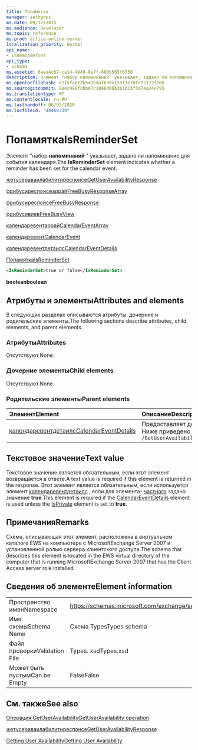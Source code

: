 ```yaml
---
title: Попамятка
manager: sethgros
ms.date: 09/17/2015
ms.audience: Developer
ms.topic: reference
ms.prod: office-online-server
localization_priority: Normal
api_name:
- IsReminderSet
api_type:
- schema
ms.assetid: 6aea4cb7-ca14-4949-8e7f-660b565f6556
description: Элемент "набор напоминаний" указывает, задано ли напоминание для события календаря.
ms.openlocfilehash: e2f5fa072b549bdaf636a15313e7dfe72172f768
ms.sourcegitcommit: 88ec988f2bb67c1866d06b361615f3674a24e795
ms.translationtype: MT
ms.contentlocale: ru-RU
ms.lasthandoff: 06/03/2020
ms.locfileid: "44460339"
---
```

# <a name="isreminderset"></a><span data-ttu-id="83202-103">Попамятка</span><span class="sxs-lookup"><span data-stu-id="83202-103">IsReminderSet</span></span>

<span data-ttu-id="83202-104">Элемент "набор **напоминаний** " указывает, задано ли напоминание для события календаря.</span><span class="sxs-lookup"><span data-stu-id="83202-104">The **IsReminderSet** element indicates whether a reminder has been set for the calendar event.</span></span> 
  
[<span data-ttu-id="83202-105">жетусераваилабилитиреспонсе</span><span class="sxs-lookup"><span data-stu-id="83202-105">GetUserAvailabilityResponse</span></span>](getuseravailabilityresponse.md)
  
[<span data-ttu-id="83202-106">фрибусиреспонсеаррай</span><span class="sxs-lookup"><span data-stu-id="83202-106">FreeBusyResponseArray</span></span>](freebusyresponsearray.md)
  
[<span data-ttu-id="83202-107">фрибусиреспонсе</span><span class="sxs-lookup"><span data-stu-id="83202-107">FreeBusyResponse</span></span>](freebusyresponse.md)
  
[<span data-ttu-id="83202-108">фрибусивиев</span><span class="sxs-lookup"><span data-stu-id="83202-108">FreeBusyView</span></span>](freebusyview.md)
  
[<span data-ttu-id="83202-109">календаревентаррай</span><span class="sxs-lookup"><span data-stu-id="83202-109">CalendarEventArray</span></span>](calendareventarray.md)
  
[<span data-ttu-id="83202-110">календаревент</span><span class="sxs-lookup"><span data-stu-id="83202-110">CalendarEvent</span></span>](calendarevent.md)
  
[<span data-ttu-id="83202-111">календаревентдетаилс</span><span class="sxs-lookup"><span data-stu-id="83202-111">CalendarEventDetails</span></span>](calendareventdetails.md)
  
[<span data-ttu-id="83202-112">Попамятка</span><span class="sxs-lookup"><span data-stu-id="83202-112">IsReminderSet</span></span>](isreminderset.md)
  
```xml
<IsReminderSet>true or false</IsReminderSet>
```

 <span data-ttu-id="83202-113">**boolean**</span><span class="sxs-lookup"><span data-stu-id="83202-113">**boolean**</span></span>
## <a name="attributes-and-elements"></a><span data-ttu-id="83202-114">Атрибуты и элементы</span><span class="sxs-lookup"><span data-stu-id="83202-114">Attributes and elements</span></span>

<span data-ttu-id="83202-115">В следующих разделах описываются атрибуты, дочерние и родительские элементы.</span><span class="sxs-lookup"><span data-stu-id="83202-115">The following sections describe attributes, child elements, and parent elements.</span></span>
  
### <a name="attributes"></a><span data-ttu-id="83202-116">Атрибуты</span><span class="sxs-lookup"><span data-stu-id="83202-116">Attributes</span></span>

<span data-ttu-id="83202-117">Отсутствуют.</span><span class="sxs-lookup"><span data-stu-id="83202-117">None.</span></span>
  
### <a name="child-elements"></a><span data-ttu-id="83202-118">Дочерние элементы</span><span class="sxs-lookup"><span data-stu-id="83202-118">Child elements</span></span>

<span data-ttu-id="83202-119">Отсутствуют.</span><span class="sxs-lookup"><span data-stu-id="83202-119">None.</span></span>
  
### <a name="parent-elements"></a><span data-ttu-id="83202-120">Родительские элементы</span><span class="sxs-lookup"><span data-stu-id="83202-120">Parent elements</span></span>

|<span data-ttu-id="83202-121">**Элемент**</span><span class="sxs-lookup"><span data-stu-id="83202-121">**Element**</span></span>|<span data-ttu-id="83202-122">**Описание**</span><span class="sxs-lookup"><span data-stu-id="83202-122">**Description**</span></span>|
|:-----|:-----|
|[<span data-ttu-id="83202-123">календаревентдетаилс</span><span class="sxs-lookup"><span data-stu-id="83202-123">CalendarEventDetails</span></span>](calendareventdetails.md) <br/> |<span data-ttu-id="83202-124">Предоставляет дополнительные сведения о событии календаря.</span><span class="sxs-lookup"><span data-stu-id="83202-124">Provides additional information about a calendar event.</span></span>  <br/> <span data-ttu-id="83202-125">Ниже приведено выражение XPath для этого элемента:</span><span class="sxs-lookup"><span data-stu-id="83202-125">The following is the XPath expression to this element:</span></span>  <br/>  `/GetUserAvailabilityResponse/FreeBusyResponseArray/FreeBusyResponse/FreeBusyView/CalendarEventArray/CalendarEvent[i]/CalendarEventDetails` <br/> |
   
## <a name="text-value"></a><span data-ttu-id="83202-126">Текстовое значение</span><span class="sxs-lookup"><span data-stu-id="83202-126">Text value</span></span>

<span data-ttu-id="83202-127">Текстовое значение является обязательным, если этот элемент возвращается в ответе.</span><span class="sxs-lookup"><span data-stu-id="83202-127">A text value is required if this element is returned in the response.</span></span> <span data-ttu-id="83202-128">Этот элемент является обязательным, если используется элемент [календаревентдетаилс](calendareventdetails.md) , если для элемента- [частного](isprivate.md) задано значение **true**.</span><span class="sxs-lookup"><span data-stu-id="83202-128">This element is required if the [CalendarEventDetails](calendareventdetails.md) element is used unless the [IsPrivate](isprivate.md) element is set to **true**.</span></span>
  
## <a name="remarks"></a><span data-ttu-id="83202-129">Примечания</span><span class="sxs-lookup"><span data-stu-id="83202-129">Remarks</span></span>

<span data-ttu-id="83202-130">Схема, описывающая этот элемент, расположена в виртуальном каталоге EWS на компьютере с MicrosoftExchange Server 2007 и установленной ролью сервера клиентского доступа.</span><span class="sxs-lookup"><span data-stu-id="83202-130">The schema that describes this element is located in the EWS virtual directory of the computer that is running MicrosoftExchange Server 2007 that has the Client Access server role installed.</span></span>
  
## <a name="element-information"></a><span data-ttu-id="83202-131">Сведения об элементе</span><span class="sxs-lookup"><span data-stu-id="83202-131">Element information</span></span>

|||
|:-----|:-----|
|<span data-ttu-id="83202-132">Пространство имен</span><span class="sxs-lookup"><span data-stu-id="83202-132">Namespace</span></span>  <br/> |https://schemas.microsoft.com/exchange/services/2006/types  <br/> |
|<span data-ttu-id="83202-133">Имя схемы</span><span class="sxs-lookup"><span data-stu-id="83202-133">Schema Name</span></span>  <br/> |<span data-ttu-id="83202-134">Схема Types</span><span class="sxs-lookup"><span data-stu-id="83202-134">Types schema</span></span>  <br/> |
|<span data-ttu-id="83202-135">Файл проверки</span><span class="sxs-lookup"><span data-stu-id="83202-135">Validation File</span></span>  <br/> |<span data-ttu-id="83202-136">Types. xsd</span><span class="sxs-lookup"><span data-stu-id="83202-136">Types.xsd</span></span>  <br/> |
|<span data-ttu-id="83202-137">Может быть пустым</span><span class="sxs-lookup"><span data-stu-id="83202-137">Can be Empty</span></span>  <br/> |<span data-ttu-id="83202-138">False</span><span class="sxs-lookup"><span data-stu-id="83202-138">False</span></span>  <br/> |
   
## <a name="see-also"></a><span data-ttu-id="83202-139">См. также</span><span class="sxs-lookup"><span data-stu-id="83202-139">See also</span></span>



[<span data-ttu-id="83202-140">Операция GetUserAvailability</span><span class="sxs-lookup"><span data-stu-id="83202-140">GetUserAvailability operation</span></span>](getuseravailability-operation.md)
  
[<span data-ttu-id="83202-141">жетусераваилабилитиреспонсе</span><span class="sxs-lookup"><span data-stu-id="83202-141">GetUserAvailabilityResponse</span></span>](getuseravailabilityresponse.md)


[<span data-ttu-id="83202-142">Getting User Availability</span><span class="sxs-lookup"><span data-stu-id="83202-142">Getting User Availability</span></span>](https://msdn.microsoft.com/library/d4133fcb-9b0f-4e6b-aadf-a389da83516a%28Office.15%29.aspx)

